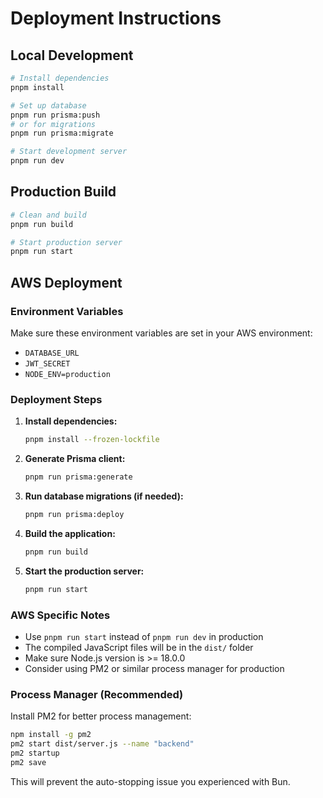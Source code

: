 # Deployment Instructions

## Local Development

```bash
# Install dependencies
pnpm install

# Set up database
pnpm run prisma:push
# or for migrations
pnpm run prisma:migrate

# Start development server
pnpm run dev
```

## Production Build

```bash
# Clean and build
pnpm run build

# Start production server
pnpm run start
```

## AWS Deployment

### Environment Variables
Make sure these environment variables are set in your AWS environment:
- `DATABASE_URL`
- `JWT_SECRET`
- `NODE_ENV=production`

### Deployment Steps

1. **Install dependencies:**
   ```bash
   pnpm install --frozen-lockfile
   ```

2. **Generate Prisma client:**
   ```bash
   pnpm run prisma:generate
   ```

3. **Run database migrations (if needed):**
   ```bash
   pnpm run prisma:deploy
   ```

4. **Build the application:**
   ```bash
   pnpm run build
   ```

5. **Start the production server:**
   ```bash
   pnpm run start
   ```

### AWS Specific Notes

- Use `pnpm run start` instead of `pnpm run dev` in production
- The compiled JavaScript files will be in the `dist/` folder
- Make sure Node.js version is >= 18.0.0
- Consider using PM2 or similar process manager for production

### Process Manager (Recommended)

Install PM2 for better process management:
```bash
npm install -g pm2
pm2 start dist/server.js --name "backend"
pm2 startup
pm2 save
```

This will prevent the auto-stopping issue you experienced with Bun. 